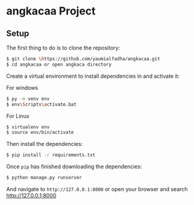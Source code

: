# angkacaa Project

## Setup

The first thing to do is to clone the repository:

```sh
$ git clone \https://github.com/yaumialfadha/angkacaa.git
$ cd angkacaa or open angkaca directory
```

Create a virtual environment to install dependencies in and activate it:

For windows
```sh
$ py -m venv env
$ env\Scripts\activate.bat
```

For Linux
```sh
$ virtualenv env
$ source env/bin/activate
```


Then install the dependencies:
```sh
$ pip install -r requirements.txt
```


Once `pip` has finished downloading the dependencies:
```sh
$ python manage.py runserver
```

And navigate to `http://127.0.0.1:8000` or open your browser and search  http://127.0.0.1:8000
